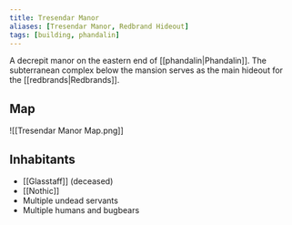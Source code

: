 ```yaml
---
title: Tresendar Manor
aliases: [Tresendar Manor, Redbrand Hideout]
tags: [building, phandalin]
---
```

A decrepit manor on the eastern end of [[phandalin|Phandalin]]. The subterranean complex below the mansion serves as the main hideout for the [[redbrands|Redbrands]].

## Map
![[Tresendar Manor Map.png]]

## Inhabitants
- [[Glasstaff]] (deceased)
- [[Nothic]]
- Multiple undead servants
- Multiple humans and bugbears